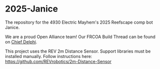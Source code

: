 # 2025-Janice
The repository for the 4930 Electric Mayhem's 2025 Reefscape comp bot Janice.

We are a proud Open Alliance team! Our FRCOA Build Thread can be found on [Chief Delphi](https://www.chiefdelphi.com/t/4930-electric-mayhem-2025-build-thread-open-alliance/477236).

This project uses the REV 2m Distance Sensor. Support libraries must be installed manually.
Follow instructions here: https://github.com/REVrobotics/2m-Distance-Sensor
